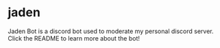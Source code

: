 # jaden
Jaden Bot is a discord bot used to moderate my personal discord server. Click the README to learn more about the bot!
